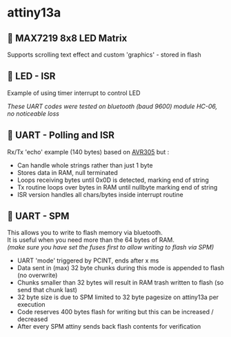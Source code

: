 # attiny13a

  ## 💾 MAX7219 8x8 LED Matrix 

Supports scrolling text effect and custom 'graphics' - stored in flash


  ## 💾 LED - ISR 

Example of using timer interrupt to control LED

*These UART codes were tested on bluetooth (baud 9600) module HC-06, no noticeable loss*<br>

  ## 💾 UART - Polling and ISR 

Rx/Tx 'echo' example (140 bytes) based on [AVR305](https://ww1.microchip.com/downloads/en/AppNotes/doc0952.pdf) but :<br>

- Can handle whole strings rather than just 1 byte
- Stores data in RAM, null terminated
- Loops receiving bytes until 0x0D is detected, marking end of string
- Tx routine loops over bytes in RAM until nullbyte marking end of string
- ISR version handles all chars/bytes inside interrupt routine

 ## 💾 UART - SPM  

This allows you to write to flash memory via bluetooth. <br>
It is useful when you need more than the 64 bytes of RAM.<br>
*(make sure you have set the fuses first to allow writing to flash via SPM)*<br>

* UART 'mode' triggered by PCINT, ends after x ms
* Data sent in (max) 32 byte chunks during this mode is appended to flash (no overwrite)
* Chunks smaller than 32 bytes will result in RAM trash written to flash (so send that chunk last)
* 32 byte size is due to SPM limited to 32 byte pagesize on attiny13a per execution
* Code reserves 400 bytes flash for writing but this can be increased / decreased
* After every SPM attiny sends back flash contents for verification




